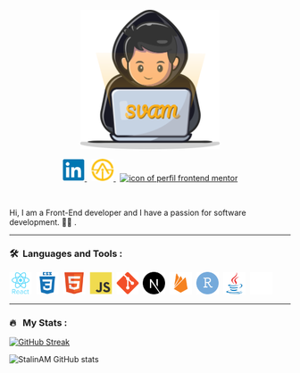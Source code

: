 <p align="center">
  <img src="./images/about.png" width="250"  />
</p>
<p align="center">
  <a href="https://www.linkedin.com/in/stalinam/">
    <img src="https://github.com/devicons/devicon/blob/master/icons/linkedin/linkedin-original.svg" title="linkedin" width="40" height="40" alt="LinkedIn Badge">
  </a>
  &nbsp;
  <a href="https://svam.netlify.app/">
    <img src="./images/logo1.png" width="40" height="40" alt="personal website">
  </a>
  &nbsp;
  <a href="https://www.frontendmentor.io/profile/StalinAM">
    <img src="https://www.frontendmentor.io/static/images/logo-mobile.svg" width="40" height="38" alt="icon of perfil frontend mentor">
  </a>
</p>
<p align="center">
  <img src="https://komarev.com/ghpvc/?username=StalinVA&style=flat-square&color=blue" alt=""/>
</p>

Hi, I am a Front-End developer and I have a passion for software development. 🧑‍💻 .

---

### 🛠 &nbsp;Languages and Tools :

<p>

<img src="https://github.com/devicons/devicon/blob/master/icons/react/react-original-wordmark.svg" title="React" alt="React" width="40" height="40"/>&nbsp;
<img src="https://github.com/devicons/devicon/blob/master/icons/css3/css3-plain-wordmark.svg"  title="CSS3" alt="CSS" width="40" height="40"/>&nbsp;
<img src="https://github.com/devicons/devicon/blob/master/icons/html5/html5-original.svg" title="HTML5" alt="icon HTML" width="40" height="40"/>&nbsp;
<img src="https://github.com/devicons/devicon/blob/master/icons/javascript/javascript-original.svg" title="JavaScript" alt="icon JavaScript" width="40" height="40"/>&nbsp;
<img src="https://github.com/devicons/devicon/blob/master/icons/git/git-original.svg" title="Git" alt="icon Git" width="40" height="40"/>&nbsp;
<img src="https://github.com/devicons/devicon/blob/master/icons/nextjs/nextjs-original.svg" title="Next" alt="icon Next" width="40" height="40"/>&nbsp;
<img src="https://github.com/devicons/devicon/blob/master/icons/firebase/firebase-plain.svg" title="Firebase" alt="icon firebase" width="40" height="40"/>&nbsp;
<img src="https://github.com/devicons/devicon/blob/master/icons/rstudio/rstudio-plain.svg" title="RStudio" alt="icon RStudio" width="40" height="40"/>&nbsp;
<img src="https://github.com/devicons/devicon/blob/master/icons/java/java-original.svg" title="Java" alt="icon Java" width="40" height="40"/>&nbsp;
<img src="./images/astro.svg" alt="icon Astro" title="Astro" width="40" height="40"/>

</p>

---

### 🔥 &nbsp; My Stats :

[![GitHub Streak](http://github-readme-streak-stats.herokuapp.com?user=StalinAM&theme=dark&background=000000)](https://git.io/streak-stats)

![StalinAM GitHub stats](https://github-readme-stats-git-masterrstaa-rickstaa.vercel.app/api?username=StalinAM&show_icons=true&title_color=fff&icon_color=79ff97&text_color=9f9f9f&bg_color=000000)
